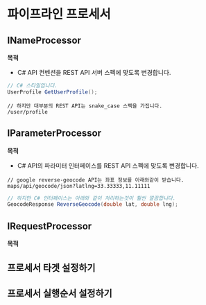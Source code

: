 파이프라인 프로세서
====

INameProcessor
----
__목적__<br>
* C# API 컨벤션을 REST API 서버 스펙에 맞도록 변경합니다.
```c#
// C# 스타일입니다.
UserProfile GetUserProfile();
```
```
// 하지만 대부분의 REST API는 snake_case 스펙을 가집니다.
/user/profile
```


IParameterProcessor
----
__목적__<br>
* C# API의 파라미터 인터페이스를 REST API 스펙에 맞도록 변경합니다.
```
// google reverse-geocode API는 좌표 정보를 아래와같이 받습니다.
maps/api/geocode/json?latlng=33.33333,11.11111
```
```C#
// 하지만 C# 인터페이스는 아래와 같이 처리하는것이 훨씬 깔끔합니다.
GeocodeResponse ReverseGeocode(double lat, double lng);
```

IRequestProcessor
----
__목적__<br>

프로세서 타겟 설정하기
----

프로세서 실행순서 설정하기
----
